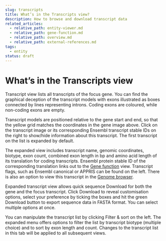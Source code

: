 ```yaml
---
slug: transcripts
title: What’s in the Transcripts view?
description: How to browse and download transcript data
related_articles:
  - relative_path: entity-viewer.md
  - relative_path: gene-function.md
  - relative_path: overview.md
  - relative_path: external-references.md
tags:
  - entity
status: draft
---
```


# What’s in the Transcripts view
Transcript view lists all transcripts of the focus gene. You can find the graphical deception of the transcript models with exons illustrated as boxes connected by lines representing introns. Coding exons are coloured, while non-coding exons are empty.
 
Transcript models are positioned relative to the gene start and end, so that the yellow grid matches the coordinates in the gene image above. Click on the transcript image or its corresponding Ensembl transcript stable IDs on the right to show/hide information about this transcript. The first transcript on the list is expanded by default.
 
The expanded view includes transcript name, genomic coordinates, biotype, exon count, combined exon length in bp and amino acid length of its translation for coding transcripts. Ensembl protein stable ID of the corresponding translation links out to the [Gene function](gene-function.md) view. Transcript flags, such as Ensembl canonical or APPRIS can be found on the left. There is also an option to view this transcript in the [Genome browser](../genome-browser/browser.md). 
 
Expanded transcript view allows quick sequence Download for both the gene and the focus transcript. Click Download to reveal customisation options, select your preference by ticking the boxes and hit the green Download button to export sequence data in FASTA format. You can select multiple options at once.
 
You can manipulate the transcript list by clicking Filter & sort on the left. The expanded menu offers options to filter the list by transcript biotype (multiple choice) and to sort by exon length and count. Changes to the transcript list in this tab will be applied to all subsequent views.
